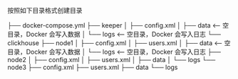 按照如下目录格式创建目录

├── docker-compose.yml
├── keeper
│   ├── config.xml
│   ├── data  <-- 空目录，Docker 会写入数据
│   └── logs  <-- 空目录，Docker 会写入日志
└── clickhouse
    ├── node1
    │   ├── config.xml
    │   ├── users.xml
    │   ├── data  <-- 空目录，Docker 会写入数据
    │   └── logs  <-- 空目录，Docker 会写入日志
    ├── node2
    │   ├── config.xml
    │   ├── users.xml
    │   ├── data
    │   └── logs
    └── node3
        ├── config.xml
        ├── users.xml
        ├── data
        └── logs